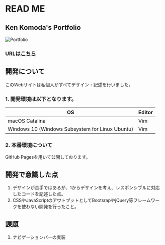# READ ME

## Ken Komoda's Portfolio
![Portfolio](https://user-images.githubusercontent.com/58941838/89102800-6629bf80-d447-11ea-924a-fe5546daaf02.gif)


### URLは[こちら](https://max-ken.com)

## 開発について
このWebサイトは私個人がすべてデザイン・記述を行いました。
### 1. 開発環境は以下となります。</br>

   | OS | Editor |
   ----|----
   | macOS Catalina | Vim |
   | Windows 10 (Windows Subsystem for Linux Ubuntu) | Vim |

### 2. 本番環境について
GitHub Pagesを用いて公開しております。

## 開発で意識した点
1. デザインが苦手ではあるが、1からデザインを考え、レスポンシブルに対応したコードを記述した点。
2. CSSやJavaScriptのアウトプットとしてBootsrapやjQuery等フレームワークを使わない開発を行ったこと。

## 課題
1. ナビゲーションバーの実装
